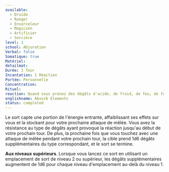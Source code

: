 ```yaml
---
available:
  - Druide
  - Ranger
  - Ensorceleur
  - Magicien
  - Artificier
  - Sorcière
level: 1
school: Abjuration
Verbal: false
Somatique: true
Matériel:
detailmat:
Durée: 1 Tour
Incantation: 1 Réaction
Portée: Personnelle
Concentration:
Rituel:
reaction: Quand vous prenez des dégâts d'acide, de froid, de feu, de foudre ou de tonnerre
englishname: Absorb Elements
status: completed
---
```


Le sort capte une portion de l'énergie entrante, affaiblissant ses effets sur vous et la stockant pour votre prochaine attaque de mêlée. Vous avez la résistance au type de dégâts ayant provoqué la réaction jusqu'au début de votre prochain tour. De plus, la prochaine fois que vous touchez avec une attaque de mêlée pendant votre prochain tour, la cible prend 1d6 dégâts supplémentaires du type correspondant, et le sort se termine.

**Aux niveaux supérieurs**. Lorsque vous lancez ce sort en utilisant un emplacement de sort de niveau 2 ou supérieur, les dégâts supplémentaires augmentent de 1d6 pour chaque niveau d'emplacement au-delà du niveau 1.